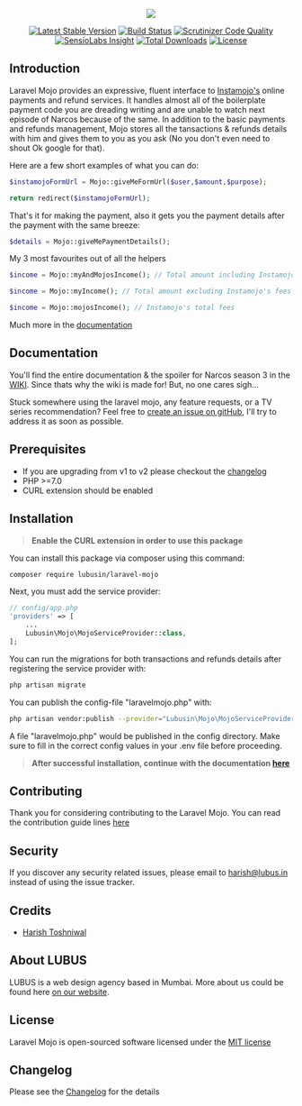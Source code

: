 <p align="center"><img src="https://cloud.githubusercontent.com/assets/11228182/22874613/07031906-f1ed-11e6-8951-d96b9d9274c6.png"></p>

<p align="center">
<a href="https://packagist.org/packages/lubusin/laravel-mojo"><img src="https://poser.pugx.org/lubusin/laravel-mojo/v/stable" alt="Latest Stable Version"></a>
<a href="https://scrutinizer-ci.com/g/lubusIN/laravel-mojo/build-status/master"><img src="https://scrutinizer-ci.com/g/lubusIN/laravel-mojo/badges/build.png?b=master" alt="Build Status"></a>
<a href="https://scrutinizer-ci.com/g/lubusIN/laravel-mojo/?branch=master"><img src="https://scrutinizer-ci.com/g/lubusIN/laravel-mojo/badges/quality-score.png?b=master" alt="Scrutinizer Code Quality"></a>
<a href="https://insight.sensiolabs.com/projects/b60d453c-a67c-4079-b775-febe65ee02bc"><img src="https://img.shields.io/badge/Check-Platinum-brightgreen.svg" alt="SensioLabs Insight"></a>
<a href="https://packagist.org/packages/lubusin/laravel-mojo"><img src="https://poser.pugx.org/lubusin/laravel-mojo/downloads" alt="Total Downloads"></a>
<a href="https://packagist.org/packages/lubusin/laravel-mojo"><img src="https://poser.pugx.org/lubusin/laravel-mojo/license" alt="License"></a>
</p>

## Introduction

Laravel Mojo provides an expressive, fluent interface to [Instamojo's](https://instamojo.com) online payments and refund services. It handles almost all of the boilerplate payment code you are dreading writing and are unable to watch next episode of Narcos because of the same. In addition to the basic payments and refunds management, Mojo stores all the tansactions & refunds details with him and gives them to you as you ask (No you don't even need to shout Ok google for that). 


Here are a few short examples of what you can do:
```php
$instamojoFormUrl = Mojo::giveMeFormUrl($user,$amount,$purpose);

return redirect($instamojoFormUrl);
```
That's it for making the payment, also it gets you the payment details after the payment with the same breeze:
```php
$details = Mojo::giveMePaymentDetails();
```
My 3 most favourites out of all the helpers
```php
$income = Mojo::myAndMojosIncome(); // Total amount including Instamojo's fees

$income = Mojo::myIncome(); // Total amount excluding Instamojo's fees

$income = Mojo::mojosIncome(); // Instamojo's total fees
```

Much more in the [documentation](https://github.com/lubusIN/laravel-mojo/wiki)

## Documentation
You'll find the entire documentation & the spoiler for Narcos season 3 in the [WIKI](https://github.com/lubusIN/laravel-mojo/wiki).
Since thats why the wiki is made for! But, no one cares sigh...

Stuck somewhere using the laravel mojo, any feature requests, or a TV series recommendation? Feel free to [create an issue on gitHub](https://github.com/lubusIN/laravel-mojo/issues), I'll try to address it as soon as possible.

## Prerequisites
- If you are upgrading from v1 to v2 please checkout the [changelog](https://github.com/lubusIN/laravel-mojo/blob/master/changelog.md)
- PHP >=7.0
- CURL extension should be enabled

## Installation

> **Enable the CURL extension in order to use this package**

You can install this package via composer using this command:

```bash
composer require lubusin/laravel-mojo
```

Next, you must add the service provider:

```php
// config/app.php
'providers' => [
    ...
    Lubusin\Mojo\MojoServiceProvider::class,
];
```

You can run the migrations for both transactions and refunds details after registering the service provider with:
```bash
php artisan migrate
```

You can publish the config-file "laravelmojo.php" with:
```bash
php artisan vendor:publish --provider="Lubusin\Mojo\MojoServiceProvider"
```

A file "laravelmojo.php" would be published in the config directory. Make sure to fill in the correct config values in your .env file before proceeding.

> **After successful installation, continue with the documentation [here](https://github.com/lubusIN/laravel-mojo/wiki/1.-Prerequisites)**

## Contributing

Thank you for considering contributing to the Laravel Mojo. You can read the contribution guide lines [here](contributing.md)

## Security

If you discover any security related issues, please email to [harish@lubus.in](mailto:harish@lubus.in) instead of using the issue tracker.

## Credits

- [Harish Toshniwal](https://github.com/introwit)

## About LUBUS
LUBUS is a web design agency based in Mumbai. More about us could be found here [on our website](http://lubus.in).

## License
Laravel Mojo is open-sourced software licensed under the [MIT license](LICENSE.txt)

## Changelog
Please see the [Changelog](https://github.com/lubusIN/laravel-mojo/blob/master/changelog.md) for the details

